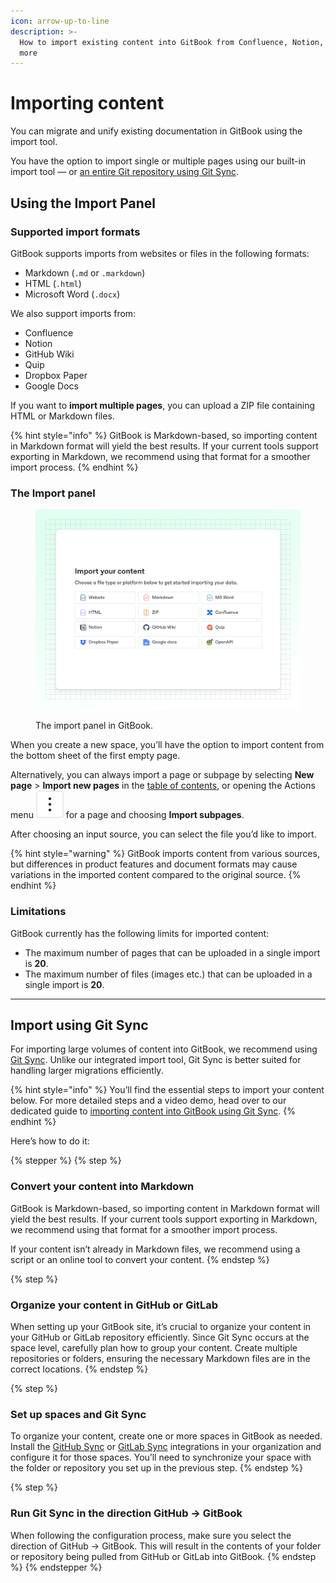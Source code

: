 ```yaml
---
icon: arrow-up-to-line
description: >-
  How to import existing content into GitBook from Confluence, Notion, Git and
  more
---
```


# Importing content

You can migrate and unify existing documentation in GitBook using the import tool.&#x20;

You have the option to import single or multiple pages using our built-in import tool — or [an entire Git repository using Git Sync](import.md#import-using-git-sync).

## Using the Import Panel

### Supported import formats

GitBook supports imports from websites or files in the following formats:

* Markdown (`.md` or `.markdown`)
* HTML (`.html`)
* Microsoft Word (`.docx`)

We also support imports from:

* Confluence
* Notion
* GitHub Wiki
* Quip
* Dropbox Paper
* Google Docs

If you want to **import multiple pages**, you can upload a ZIP file containing HTML or Markdown files.

{% hint style="info" %}
GitBook is Markdown-based, so importing content in Markdown format will yield the best results. If your current tools support exporting in Markdown, we recommend using that format for a smoother import process.
{% endhint %}

### The Import panel

<figure><img src="../.gitbook/assets/10_01_25_import_modal.svg" alt=""><figcaption><p>The import panel in GitBook.</p></figcaption></figure>

When you create a new space, you’ll have the option to import content from the bottom sheet of the first empty page.

Alternatively, you can always import a page or subpage by selecting **New page** > **Import new pages** in the [table of contents](../resources/gitbook-ui.md#table-of-contents), or opening the Actions menu <picture><source srcset="../.gitbook/assets/actions_icon_dark.svg" media="(prefers-color-scheme: dark)"><img src="../.gitbook/assets/actions_icon_light.svg" alt=""></picture> for a page and choosing **Import subpages**.

After choosing an input source, you can select the file you’d like to import.

{% hint style="warning" %}
GitBook imports content from various sources, but differences in product features and document formats may cause variations in the imported content compared to the original source.
{% endhint %}

### Limitations

GitBook currently has the following limits for imported content:

* The maximum number of pages that can be uploaded in a single import is **20**.
* The maximum number of files (images etc.) that can be uploaded in a single import is **20**.

***

## Import using Git Sync

For importing large volumes of content into GitBook, we recommend using [Git Sync](git-sync/). Unlike our integrated import tool, Git Sync is better suited for handling larger migrations efficiently.

{% hint style="info" %}
You’ll find the essential steps to import your content below. For more detailed steps and a video demo, head over to our dedicated guide to [importing content into GitBook using Git Sync](https://app.gitbook.com/s/LBGJKQic7BQYBXmVSjy0/product-guides/import-or-migrate-your-content-to-gitbook-with-git-sync).
{% endhint %}

Here’s how to do it:

{% stepper %}
{% step %}
### Convert your content into Markdown

GitBook is Markdown-based, so importing content in Markdown format will yield the best results. If your current tools support exporting in Markdown, we recommend using that format for a smoother import process.

If your content isn’t already in Markdown files, we recommend using a script or an online tool to convert your content.
{% endstep %}

{% step %}
### Organize your content in GitHub or GitLab

When setting up your GitBook site, it’s crucial to organize your content in your GitHub or GitLab repository efficiently. Since Git Sync occurs at the space level, carefully plan how to group your content. Create multiple repositories or folders, ensuring the necessary Markdown files are in the correct locations.
{% endstep %}

{% step %}
### Set up spaces and Git Sync

To organize your content, create one or more spaces in GitBook as needed. Install the [GitHub Sync](https://www.gitbook.com/integrations/github-sync) or [GitLab Sync](https://www.gitbook.com/integrations/gitlab-sync) integrations in your organization and configure it for those spaces. You’ll need to synchronize your space with the folder or repository you set up in the previous step.&#x20;
{% endstep %}

{% step %}
### Run Git Sync in the direction GitHub → GitBook

When following the configuration process, make sure you select the direction of GitHub → GitBook. This will result in the contents of your folder or repository being pulled from GitHub or GitLab into GitBook.
{% endstep %}
{% endstepper %}
